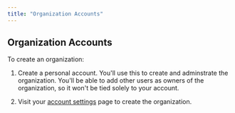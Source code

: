 ```yaml
---
title: "Organization Accounts"
---
```

## Organization Accounts

To create an organization:

1. Create a personal account. You'll use this to create and adminstrate
the organization. You'll be able to add other users as owners of the
organization, so it won't be tied solely to your account.

2. Visit your [account settings](/settings) page to create the
organization.
